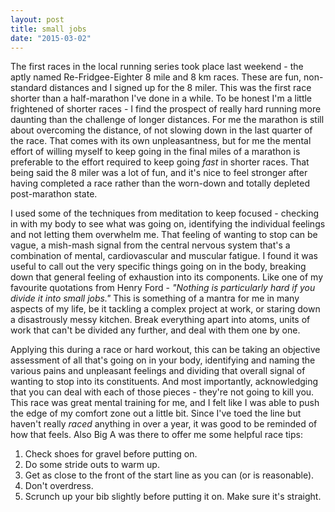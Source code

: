 ```yaml
---
layout: post
title: small jobs
date: "2015-03-02"
---
```


The first races in the local running series took place last weekend - the aptly named Re-Fridgee-Eighter 8 mile and 8 km races. These are fun, non-standard distances and I signed up for the 8 miler. This was the first race shorter than a half-marathon I've done in a while. To be honest I'm a little frightened of shorter races - I find the prospect of really hard running more daunting than the challenge of longer distances. For me the marathon is still about overcoming the distance, of not slowing down in the last quarter of the race. That comes with its own unpleasantness, but for me the mental effort of willing myself to keep going in the final miles of a marathon is preferable to the effort required to keep going _fast_ in shorter races. That being said the 8 miler was a lot of fun, and it's nice to feel stronger after having completed a race rather than the worn-down and totally depleted post-marathon state.

I used some of the techniques from meditation to keep focused - checking in with my body to see what was going on, identifying the individual feelings and not letting them overwhelm me. That feeling of wanting to stop can be vague, a mish-mash signal from the central nervous system that's a combination of mental, cardiovascular and muscular fatigue. I found it was useful to call out the very specific things going on in the body, breaking down that general feeling of exhaustion into its components. Like one of my favourite quotations from Henry Ford - _"Nothing is particularly hard if you divide it into small jobs."_ This is something of a mantra for me in many aspects of my life, be it tackling a complex project at work, or staring down a disastrously messy kitchen. Break everything apart into atoms, units of work that can't be divided any further, and deal with them one by one.

Applying this during a race or hard workout, this can be taking an objective assessment of all that's going on in your body, identifying and naming the various pains and unpleasant feelings and dividing that overall signal of wanting to stop into its constituents. And most importantly, acknowledging that you can deal with each of those pieces - they're not going to kill you. This race was great mental training for me, and I felt like I was able to push the edge of my comfort zone out a little bit. Since I've toed the line but haven't really _raced_ anything in over a year, it was good to be reminded of how that feels. Also Big A was there to offer me some helpful race tips:

1. Check shoes for gravel before putting on. 
2. Do some stride outs to warm up.
3. Get as close to the front of the start line as you can (or is reasonable).
4. Don't overdress.
5. Scrunch up your bib slightly before putting it on. Make sure it's straight.

